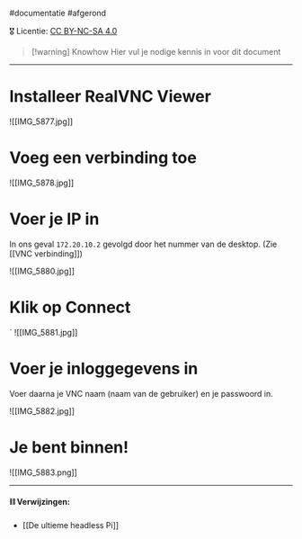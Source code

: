 #documentatie  #afgerond

🎖️ Licentie: [CC BY-NC-SA 4.0](https://creativecommons.org/licenses/by-nc-sa/4.0/)

>[!warning] Knowhow
>Hier vul je nodige kennis in voor dit document

---

# Installeer RealVNC Viewer

![[IMG_5877.jpg]]

# Voeg een verbinding toe

![[IMG_5878.jpg]]

# Voer je IP in
In ons geval `172.20.10.2` gevolgd door het nummer van de desktop. (Zie [[VNC verbinding]])

![[IMG_5880.jpg]]

# Klik op Connect
`
![[IMG_5881.jpg]]

# Voer je inloggegevens in
Voer daarna je VNC naam (naam van de gebruiker) en je passwoord in.

![[IMG_5882.jpg]]

# Je bent binnen!

![[IMG_5883.png]]


---
#### **⛓️ Verwijzingen:**
* [[De ultieme headless Pi]]
